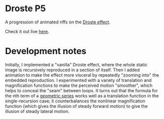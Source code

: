 # Droste P5

A progression of animated riffs on the [Droste effect](https://en.wikipedia.org/wiki/Droste_effect).

Check it out live [here](https://russ741.github.io/droste-p5/).

# Development notes

Initially, I implemented a "vanilla" Droste effect, where the whole static image is recursively reproduced in a section of itself.
Then I added animation to make the effect more visceral by repeatedly "zooming into" the embedded reproduction.
I experimented with a variety of translation and magnification functions to make the perceived motion "smoother", which helps to conceal the "seam" between loops.
It turns out that the formula for the nth term of a [geometric series](https://en.wikipedia.org/wiki/Geometric_series) works well as a translation function in the single-recursion case;
it counterbalances the nonlinear magnification function (which gives the illusion of steady forward motion) to give the illusion of steady lateral motion.
